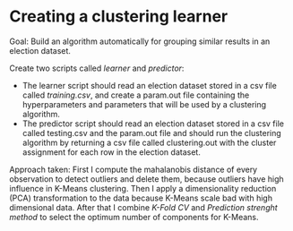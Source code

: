 # Creating a clustering learner
Goal: Build an algorithm automatically for grouping similar results in an election dataset.

Create two scripts called *learner* and *predictor*:
  - The learner script should read an election dataset stored in a csv file called *training.csv*, and create a param.out file containing the hyperparameters and parameters that will be used by a clustering algorithm.
  - The predictor script should read an election dataset stored in a csv file called testing.csv and the param.out file and should run the clustering algorithm by returning a csv file called clustering.out with the cluster assignment for each row in the election dataset.

Approach taken:
First I compute the mahalanobis distance of every observation to detect outliers and delete them, because outliers have high influence in K-Means clustering.
Then I apply a dimensionality reduction (PCA) transformation to the data because K-Means scale bad with high dimensional data. After that I combine *K-Fold CV* and *Prediction strenght method* to select the optimum number of components for K-Means.

